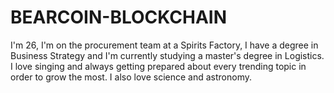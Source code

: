 # BEARCOIN-BLOCKCHAIN
I'm 26, I'm on the procurement team at a Spirits Factory, I have a degree in Business Strategy and I'm currently studying a master's degree in Logistics. I love singing and always getting prepared about every trending topic in order to grow the most. I also love science and astronomy.

